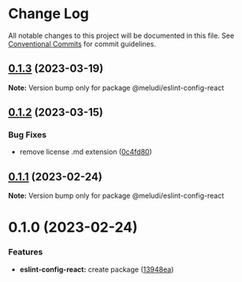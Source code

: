 # Change Log

All notable changes to this project will be documented in this file.
See [Conventional Commits](https://conventionalcommits.org) for commit guidelines.

## [0.1.3](https://github.com/meludi/eslint-config/compare/@meludi/eslint-config-react@0.1.2...@meludi/eslint-config-react@0.1.3) (2023-03-19)

**Note:** Version bump only for package @meludi/eslint-config-react

## [0.1.2](https://github.com/meludi/eslint-config/compare/@meludi/eslint-config-react@0.1.1...@meludi/eslint-config-react@0.1.2) (2023-03-15)

### Bug Fixes

- remove license .md extension ([0c4fd80](https://github.com/meludi/eslint-config/commit/0c4fd80771fe7317e53b1a243c454aa46e122577))

## [0.1.1](https://github.com/meludi/eslint-config/compare/@meludi/eslint-config-react@0.1.0...@meludi/eslint-config-react@0.1.1) (2023-02-24)

**Note:** Version bump only for package @meludi/eslint-config-react

# 0.1.0 (2023-02-24)

### Features

- **eslint-config-react:** create package ([13948ea](https://github.com/meludi/eslint-config/commit/13948ea4437810e354026dac06dc6f94166a095f))
